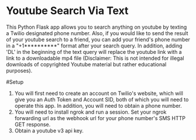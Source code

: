 # Youtube Search Via Text
This Python Flask app allows you to search anything on youtube by texting a Twilio designated phone number. Also, if you would like to send the result of your youtube search to a friend, you can add your friend's phone number in a "+1**********" format after your search query. In addition, adding 'DL' in the beginning of the text query will replace the youtube link with a link to a downloadable mp4 file (Disclaimer: This is not intended for illegal downloads of copyrighted Youtube material but rather educational purposes).

#Setup
1. You will first need to create an account on Twilio's website, which will give you an Auth Token and Account SID, both of which you will need to operate this app. In addition, you will need to obtain a phone number. 
2. You will need to install ngrok and run a session. Set your ngrok forwarding url as the webhook url for your phone number's SMS HTTP GET response.
3. Obtain a youtube v3 api key.

